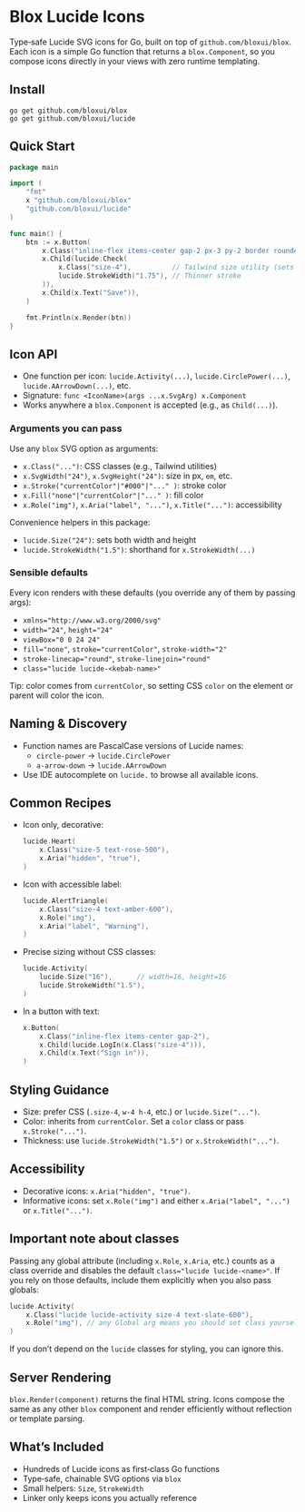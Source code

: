 # Blox Lucide Icons

Type‑safe Lucide SVG icons for Go, built on top of `github.com/bloxui/blox`. Each icon is a simple Go function that returns a `blox.Component`, so you compose icons directly in your views with zero runtime templating.

## Install

```
go get github.com/bloxui/blox
go get github.com/bloxui/lucide
```

## Quick Start

```go
package main

import (
    "fmt"
    x "github.com/bloxui/blox"
    "github.com/bloxui/lucide"
)

func main() {
    btn := x.Button(
        x.Class("inline-flex items-center gap-2 px-3 py-2 border rounded"),
        x.Child(lucide.Check(
            x.Class("size-4"),          // Tailwind size utility (sets width/height)
            lucide.StrokeWidth("1.75"), // Thinner stroke
        )),
        x.Child(x.Text("Save")),
    )

    fmt.Println(x.Render(btn))
}
```

## Icon API

- One function per icon: `lucide.Activity(...)`, `lucide.CirclePower(...)`, `lucide.AArrowDown(...)`, etc.
- Signature: `func <IconName>(args ...x.SvgArg) x.Component`
- Works anywhere a `blox.Component` is accepted (e.g., as `Child(...)`).

### Arguments you can pass

Use any `blox` SVG option as arguments:

- `x.Class("...")`: CSS classes (e.g., Tailwind utilities)
- `x.SvgWidth("24")`, `x.SvgHeight("24")`: size in px, `em`, etc.
- `x.Stroke("currentColor"|"#000"|"..." )`: stroke color
- `x.Fill("none"|"currentColor"|"..." )`: fill color
- `x.Role("img")`, `x.Aria("label", "...")`, `x.Title("...")`: accessibility

Convenience helpers in this package:

- `lucide.Size("24")`: sets both width and height
- `lucide.StrokeWidth("1.5")`: shorthand for `x.StrokeWidth(...)`

### Sensible defaults

Every icon renders with these defaults (you override any of them by passing args):

- `xmlns="http://www.w3.org/2000/svg"`
- `width="24"`, `height="24"`
- `viewBox="0 0 24 24"`
- `fill="none"`, `stroke="currentColor"`, `stroke-width="2"`
- `stroke-linecap="round"`, `stroke-linejoin="round"`
- `class="lucide lucide-<kebab-name>"`

Tip: color comes from `currentColor`, so setting CSS `color` on the element or parent will color the icon.

## Naming & Discovery

- Function names are PascalCase versions of Lucide names:
  - `circle-power` → `lucide.CirclePower`
  - `a-arrow-down` → `lucide.AArrowDown`
- Use IDE autocomplete on `lucide.` to browse all available icons.

## Common Recipes

- Icon only, decorative:

  ```go
  lucide.Heart(
      x.Class("size-5 text-rose-500"),
      x.Aria("hidden", "true"),
  )
  ```

- Icon with accessible label:

  ```go
  lucide.AlertTriangle(
      x.Class("size-4 text-amber-600"),
      x.Role("img"),
      x.Aria("label", "Warning"),
  )
  ```

- Precise sizing without CSS classes:

  ```go
  lucide.Activity(
      lucide.Size("16"),      // width=16, height=16
      lucide.StrokeWidth("1.5"),
  )
  ```

- In a button with text:
  ```go
  x.Button(
      x.Class("inline-flex items-center gap-2"),
      x.Child(lucide.LogIn(x.Class("size-4"))),
      x.Child(x.Text("Sign in")),
  )
  ```

## Styling Guidance

- Size: prefer CSS (`.size-4`, `w-4 h-4`, etc.) or `lucide.Size("...")`.
- Color: inherits from `currentColor`. Set a `color` class or pass `x.Stroke("...")`.
- Thickness: use `lucide.StrokeWidth("1.5")` or `x.StrokeWidth("...")`.

## Accessibility

- Decorative icons: `x.Aria("hidden", "true")`.
- Informative icons: set `x.Role("img")` and either `x.Aria("label", "...")` or `x.Title("...")`.

## Important note about classes

Passing any global attribute (including `x.Role`, `x.Aria`, etc.) counts as a class override and disables the default `class="lucide lucide-<name>"`. If you rely on those defaults, include them explicitly when you also pass globals:

```go
lucide.Activity(
    x.Class("lucide lucide-activity size-4 text-slate-600"),
    x.Role("img"), // any Global arg means you should set class yourself if you need it
)
```

If you don’t depend on the `lucide` classes for styling, you can ignore this.

## Server Rendering

`blox.Render(component)` returns the final HTML string. Icons compose the same as any other `blox` component and render efficiently without reflection or template parsing.

## What’s Included

- Hundreds of Lucide icons as first‑class Go functions
- Type‑safe, chainable SVG options via `blox`
- Small helpers: `Size`, `StrokeWidth`
- Linker only keeps icons you actually reference
